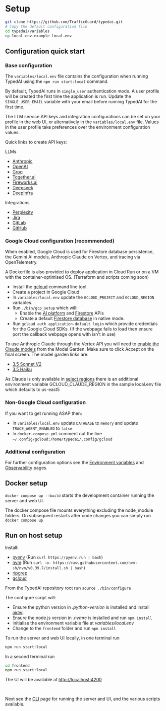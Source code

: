 # Setup

```bash
git clone https://github.com/TrafficGuard/typedai.git
# Copy the default configuration file
cd typedai/variables
cp local.env.example local.env
```

## Configuration quick start

### Base configuration

The `variables/local.env` file contains the configuration when running TypedAI using the `npm run start:local` command.

By default, TypedAI runs in `single_user` authentication mode. A user profile will be created the first time the application is run.
Update the `SINGLE_USER_EMAIL` variable with your email before running TypedAI for the first time.

The LLM service API keys and integration configurations can be set on your profile in the web UI, or alternatively in the `variables/local.env` file. Values in the user profile take preferences over the environment configuration values.

Quick links to create API keys:

LLMs
- [Anthropic](https://console.anthropic.com/settings/keys)
- [OpenAI](https://platform.openai.com/api-keys)
- [Groq](https://console.groq.com/keys)
- [Together.ai](https://api.together.ai/settings/api-keys)
- [Fireworks.ai](https://fireworks.ai/api-keys)
- [Deepseek](https://platform.deepseek.com/api_keys)
- [DeepInfra](https://deepinfra.com/dash/api_keys)

Integrations
- [Perplexity](https://www.perplexity.ai/settings/api)
- [Jira](https://id.atlassian.com/manage-profile/security/api-tokens)
- [GitLab](https://www.gitab.com/-/user_settings/personal_access_tokens)
- [GitHub](https://github.com/settings/tokens?type=beta)


### Google Cloud configuration (recommended)

When enabled, Google Cloud is used for Firestore database persistence, the Gemini AI models, Anthropic Claude on Vertex, and tracing via OpenTelemetry.

A Dockerfile is also provided to deploy application in Cloud Run or on a VM with the container-optimised OS. (Terraform and scripts coming soon)

- Install the [gcloud](https://cloud.google.com/sdk/docs/install) command line tool.
- Create a project in Google Cloud
- In `variables/local.env` update the `GCLOUD_PROJECT` and `GCLOUD_REGION` variables.
- Run `./bin/gcp_setup` which will:
    - Enable the [AI platform](https://console.cloud.google.com/apis/library/aiplatform.googleapis.com) and [Firestore](https://console.cloud.google.com/apis/library/firestore.googleapis.com) APIs
    - Create a default [Firestore database](https://console.cloud.google.com/firestore/databases) in native mode.
- Run `gcloud auth application-default login` which provide credentials for the Google Cloud SDKs. (If the webpage fails to load then ensure port the callback webpage opens with isn't in use)

To use Anthropic Claude through the Vertex API you will need to [enable the Claude models](https://cloud.google.com/vertex-ai/generative-ai/docs/partner-models/use-claude#grant-permissions) from the Model Garden. Make sure to click Accept on the final screen. The model garden links are:

- [3.5 Sonnet V2](https://console.cloud.google.com/vertex-ai/publishers/anthropic/model-garden/claude-3-5-sonnet-v2?supportedpurview=project)
- [3.5 Haiku](https://console.cloud.google.com/vertex-ai/publishers/anthropic/model-garden/claude-3-5-haiku?supportedpurview=project)

As Claude is only available in [select regions](https://cloud.google.com/vertex-ai/generative-ai/docs/partner-models/use-claude#regions) there is an additional environment variable GCLOUD_CLAUDE_REGION in the sample local.env file which defaults to us-east5

### Non-Google Cloud configuration

If you want to get running ASAP then:

- In `variables/local.env` update `DATABASE` to `memory` and update `TRACE_AGENT_ENABLED` to `false`
- In `docker-compose.yml` comment out the line `~/.config/gcloud:/home/typedai/.config/gcloud`

### Additional configuration

For further configuration options see the [Environment variables](environment-variables.md) and [Observability](observability.md) pages.


## Docker setup

`docker compose up --build` starts the development container running the server and web UI.

The docker compose file mounts everything excluding the node_module folders.  On subsequent restarts after code changes you can simply run `docker compose up`

## Run on host setup

Install:

- [pyenv](https://github.com/pyenv/pyenv) (Run `curl https://pyenv.run | bash`)
- [nvm](https://github.com/nvm-sh/nvm) (Run `curl -o- https://raw.githubusercontent.com/nvm-sh/nvm/v0.39.7/install.sh | bash`)
- [ripgrep](https://github.com/BurntSushi/ripgrep?tab=readme-ov-file#installation)
- [gcloud](https://cloud.google.com/sdk/docs/install)

From the TypedAI repository root run `source ./bin/configure`

The configure script will:

- Ensure the python version in *.python-version* is installed and install [aider](https://aider.chat/).
- Ensure the node.js version in *.nvmrc* is installed and run `npm install`
- Initialise the environment variable file at *variables/local.env*
- Change to the `frontend` folder and run `npm install`

To run the server and web UI locally, in one terminal run
```bash
npm run start:local
```
In a second terminal run
```bash
cd frontend
npm run start:local
```
The UI will be available at [http://localhost:4200](http://localhost:4200)

<br/>

Next see the [CLI](cli.md) page for running the server and UI, and the various scripts available.



